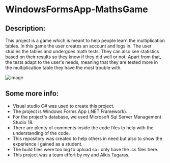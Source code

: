 # WindowsFormsApp-MathsGame

## Description:
This project is a game which is meant to help people learn the multiplication tables.
In this game the user creates an account and logs in. The user studies the tables and undergoes math tests. They can also see statistics based on their results so they know if they did well or not. Apart from that, the tests adapt to the user's needs, meaning that they are tested more in the multiplication table they have the most trouble with.

![image](https://user-images.githubusercontent.com/34765932/136496698-129eb292-a2b8-4f7e-bfe9-f67e2664a7b0.png)


## Some more info:
- Visual studio C# was used to create this project.
- The project is Windows Forms App (.NET Framework).
- For the project's database, we used Microsoft Sql Server Management Studio 18. 
- There are plenty of comments inside the code files to help with the understanding of the code.
- This repository was created to help others in need but also to show the experience i gained as a student.
- The build files were too big to upload so i only have the .cs files here.
- This project was a team effort by my and Alkis Tagaras.
